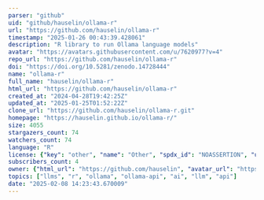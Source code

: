 ```yaml
---
parser: "github"
uid: "github/hauselin/ollama-r"
url: "https://github.com/hauselin/ollama-r"
timestamp: "2025-01-26 00:43:39.428061"
description: "R library to run Ollama language models"
avatar: "https://avatars.githubusercontent.com/u/7620977?v=4"
repo_url: "https://github.com/hauselin/ollama-r"
doi: "https://doi.org/10.5281/zenodo.14728444"
name: "ollama-r"
full_name: "hauselin/ollama-r"
html_url: "https://github.com/hauselin/ollama-r"
created_at: "2024-04-28T19:42:25Z"
updated_at: "2025-01-25T01:52:22Z"
clone_url: "https://github.com/hauselin/ollama-r.git"
homepage: "https://hauselin.github.io/ollama-r/"
size: 4055
stargazers_count: 74
watchers_count: 74
language: "R"
license: {"key": "other", "name": "Other", "spdx_id": "NOASSERTION", "url": null, "node_id": "MDc6TGljZW5zZTA="}
subscribers_count: 4
owner: {"html_url": "https://github.com/hauselin", "avatar_url": "https://avatars.githubusercontent.com/u/7620977?v=4", "login": "hauselin", "type": "User"}
topics: ["llms", "r", "ollama", "ollama-api", "ai", "llm", "api"]
date: "2025-02-08 14:23:43.670009"
---
```

